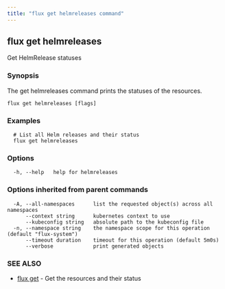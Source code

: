 ```yaml
---
title: "flux get helmreleases command"
---
```

## flux get helmreleases

Get HelmRelease statuses

### Synopsis

The get helmreleases command prints the statuses of the resources.

```
flux get helmreleases [flags]
```

### Examples

```
  # List all Helm releases and their status
  flux get helmreleases
```

### Options

```
  -h, --help   help for helmreleases
```

### Options inherited from parent commands

```
  -A, --all-namespaces      list the requested object(s) across all namespaces
      --context string      kubernetes context to use
      --kubeconfig string   absolute path to the kubeconfig file
  -n, --namespace string    the namespace scope for this operation (default "flux-system")
      --timeout duration    timeout for this operation (default 5m0s)
      --verbose             print generated objects
```

### SEE ALSO

* [flux get](../flux_get/)	 - Get the resources and their status

